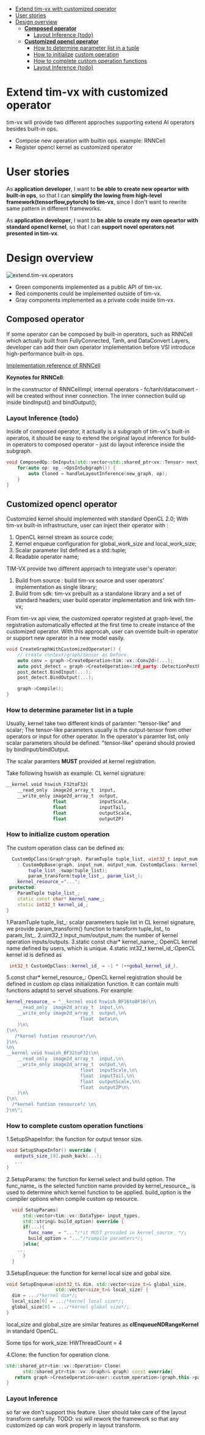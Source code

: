 - [Extend tim-vx with customized operator](#extend-tim-vx-with-customized-operator)
- [User stories](#user-stories)
- [Design overview](#design-overview)
  - [**Composed operator**](#composed-operator)
    - [Layout Inference {todo}](#layout-inference-todo)
  - [**Customized opencl operator**](#customized-opencl-operator)
    - [How to determine parameter list in a tuple](#how-to-determine-parameter-list-in-a-tuple)
    - [How to initialize](#how-to-determine-parameter-list-in-a-tuple) [custom operation](#extend-tim-vx-with-customized-operator)
    - [How to complete custom operation functions](#how-to-determine-parameter-list-in-a-tuple)
    - [Layout Inference {todo}](#layout-inference-todo-1)

# Extend tim-vx with customized operator

tim-vx will provide two different approches supporting extend AI operators besides built-in ops.
* Compose new operation with builtin ops. example: RNNCell
* Register  opencl kernel as customized operator

# User stories
As **application developer**, I want to **be able to create new opeartor with built-in ops**, so that I can **simplify the lowing from high-level framework(tensorflow,pytorch) to tim-vx**, since I don't want to rewrite same pattern in different frameworks.

As **application developer**, I want to **be able to create my own opeartor with standard opencl kernel**, so that I can **support novel operators not presented in tim-vx**.

# Design overview
![extend.tim-vx.operators](image/extend.tim-vx.operators.png)
* Green components implemented as a public API of tim-vx.
* Red components could be implemented outside of tim-vx.
* Gray components implemented as a private code inside tim-vx.

## **Composed operator**

If some operator can be composed by built-in operators, such as RNNCell which actually built from FullyConnected, Tanh, and DataConvert Layers,
developer can add their own operator implementation before VSI introduce high-performance built-in ops.

[Implementation reference of RNNCell](https://github.com/VeriSilicon/TIM-VX/blob/main/src/tim/vx/ops/rnn_cell.cc)

**Keynotes for RNNCell**:

In the constructor of RNNCellImpl, internal operators - fc/tanh/dataconvert - will be created without inner connection.
The inner connection build up inside bindInput() and bindOutput();

### Layout Inference {todo}

Inside of composed operator, it actually is a subgraph of tim-vx's built-in operatos, it should be easy to extend the original layout inference for build-in operators to composed operator - just do layout inference inside the subgraph.

```c++
void ComposedOp::OnInputs(std::vector<std::shared_ptr<vx::Tensor> next_tensor) {
    for(auto op: op_->OpsInSubgraph()) {
        auto Cloned = handleLayoutInference(new_graph, op);
    }
}
```

## **Customized opencl operator**

Customzied kernel should implemented with standard OpenCL 2.0; With tim-vx built-in infrastructure, user can inject their operator with :

1. OpenCL kernel stream as source code;
2. Kernel enqueue configuration for global_work_size and local_work_size;
3. Scalar parameter list defined as a std::tuple;
4. Readable operator name;

TIM-VX provide two different approach to integrate user's operator:
1. Build from source : build tim-vx source and user operators' implementation as single library;
2. Build from sdk: tim-vx prebuilt as a standalone library and a set of standard headers; user build operator implementation and link with tim-vx;

From tim-vx api view, the customized operator registed at graph-level, the registration automatically effected at the first time to create instance of the customized operator. With this approcah, user can override built-in operator or support new operator in a new model easily.

```c++
void CreateGraphWithCustomizedOperator() {
    // create context/graph/tensor as before.
    auto conv = graph->CreateOperation<tim::vx::Conv2d>(...);
    auto post_detect = graph->CreateOperation<3rd_party::DetectionPostProcess>(...);
    post_detect.BindInput(...);
    post_detect.BindOutput(...);

    graph->Compile();
}
```

### How to determine parameter list in a tuple
Usually, kernel take two different kinds of paramter: "tensor-like" and scalar; The tensor-like parameters usually is the output-tensor from other operators or input for other operator.
In the operator's paramter list, only scalar parameters should be defined. "tensor-like" operand should provied by bindInput/bindOutput.

The scalar paramters **MUST** provided at kernel registration.

Take following hswish as example:
CL kernel signature:
```cl
__kernel void hswish_F32toF32(
    __read_only  image2d_array_t  input,
    __write_only image2d_array_t  output,
                 float            inputScale,
                 float            inputTail,
                 float            outputScale,
                 float            outputZP)
```

### How to initialize custom operation
The custom operation class can be defined as:
```c++
  CustomOpClass(Graph*graph, ParamTuple tuple_list, uint32_t input_num,uint32_t output_num)
    : CustomOpBase(graph, input_num, output_num, CustomOpClass::kernel_id_, CustomOpClass::kernel_name_,.../*any other parameter required by c++ code, not relevant to cl kernel**/){
    	tuple_list_.swap(tuple_list);
    	param_transform(tuple_list_, param_list_);
	kernel_resource_="...";
 protected:
	ParamTuple tuple_list_;
  	static const char* kernel_name_;
  	static int32_t kernel_id_;
}
```

1.ParamTuple tuple_list_: scalar parameters tuple list in CL kernel signature, we provide param_transform() function to transform tuple_list_ to param_list_.
2.uint32_t input_num/output_num: the number of kernel operation inputs/outputs.
3.static const char* kernel_name_: OpenCL kernel name defined by users, which is unique.
4.static int32_t kernel_id_:OpenCL kernel id is defined as

```c++
 int32_t CustomOpClass::kernel_id_ = -1 * (++gobal_kernel_id_).
```

5.const char* kernel_resource_: OpenCL kernel registration should be defined in custom op class initialization function. It can contain multi functions adaptd to servel situations. For example:

```c++
kernel_resource_ = "__kernel void hswish_BF16toBF16(\n\
    __read_only  image2d_array_t  input,\n\
    __write_only image2d_array_t  output,\n\
                           float  beta\n\
    )\n\
{\n\
   /*kernel funtion resource*/\n\
}\n\
\n\
__kernel void hswish_BF32toF32(\n\
    __read_only  image2d_array_t  input,\n\
    __write_only image2d_array_t  output,\n\
                           float  inputScale,\n\
                           float  inputTail,\n\
                           float  outputScale,\n\
                           float  outputZP\n\
    )\n\
{\n\
  /*kernel funtion resource*/ \n\
}\n\";
```

### How to complete custom operation functions

1.SetupShapeInfor: the function for output tensor size.
```c++
void SetupShapeInfor() override {
   outputs_size_[0].push_back(...);
   ...
}
```

2.SetupParams:  the function for kernel select and build option. The func_name_ is the selected function name provided by kernel_resource_, is used to determine which kernel function to be applied. build_option is the compiler options when compile custom op resource.
```c++
  void SetupParams(
      std::vector<tim::vx::DataType> input_types,
      std::string& build_option) override {
      if(...){
        func_name_ = "..."/*it MUST provided in kernel_source_ */;
        build_option = "..."/*compile paramters*/;
      }else{
	...
      }
  }
```

3.SetupEnqueue: the function for kernel local size and gobal size.
```c++
void SetupEnqueue(uint32_t& dim, std::vector<size_t>& global_size,
                  std::vector<size_t>& local_size) {
  dim = .../*kernel dim*/;
  local_size[0] = .../*kernel local size*/;
  global_size[0] = .../*kernel global size*/;
}
```
local_size and global_size are similar features as **clEnqueueNDRangeKernel** in standard OpenCL.

Some tips for work_size:
    HWThreadCount = 4

4.Clone: the function for operation clone.
```c++
std::shared_ptr<tim::vx::Operation> Clone(
      std::shared_ptr<tim::vx::Graph>& graph) const override{
   return graph->CreateOperation<user::custom_operation>(graph,this->params/*others*/);
}
```

### Layout Inference

so far we don't support this feature. User should take care of the layout transform carefully.
TODO: vsi will rework the framework so that any customized op can work properly in layout transform.
